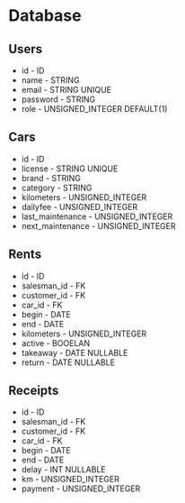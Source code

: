# Database

## Users
- id - ID
- name - STRING
- email - STRING UNIQUE
- password - STRING
- role - UNSIGNED_INTEGER DEFAULT(1)

## Cars
- id - ID
- license - STRING UNIQUE
- brand - STRING
- category - STRING
- kilometers - UNSIGNED_INTEGER
- dailyfee - UNSIGNED_INTEGER
- last_maintenance - UNSIGNED_INTEGER
- next_maintenance - UNSIGNED_INTEGER

## Rents
- id - ID
- salesman_id - FK
- customer_id - FK
- car_id - FK
- begin - DATE
- end - DATE
- kilometers - UNSIGNED_INTEGER
- active - BOOELAN
- takeaway - DATE NULLABLE
- return - DATE NULLABLE

## Receipts
- id - ID
- salesman_id - FK
- customer_id - FK
- car_id - FK
- begin - DATE
- end - DATE
- delay - INT NULLABLE
- km - UNSIGNED_INTEGER
- payment - UNSIGNED_INTEGER
